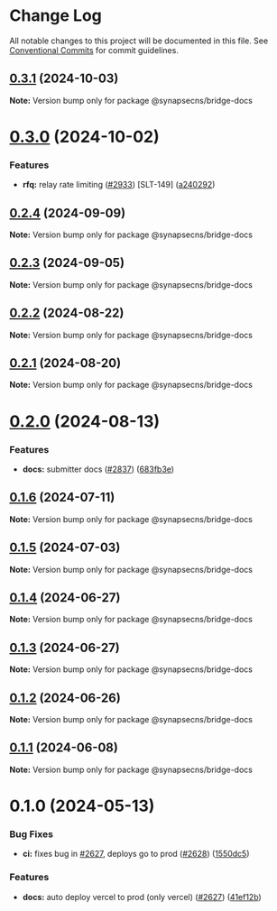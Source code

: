 # Change Log

All notable changes to this project will be documented in this file.
See [Conventional Commits](https://conventionalcommits.org) for commit guidelines.

## [0.3.1](https://github.com/synapsecns/sanguine/compare/@synapsecns/bridge-docs@0.3.0...@synapsecns/bridge-docs@0.3.1) (2024-10-03)

**Note:** Version bump only for package @synapsecns/bridge-docs





# [0.3.0](https://github.com/synapsecns/sanguine/compare/@synapsecns/bridge-docs@0.2.4...@synapsecns/bridge-docs@0.3.0) (2024-10-02)


### Features

* **rfq:** relay rate limiting ([#2933](https://github.com/synapsecns/sanguine/issues/2933)) [SLT-149] ([a240292](https://github.com/synapsecns/sanguine/commit/a2402928f7e56369ce39cc6f211c3e3b3dfd404e))





## [0.2.4](https://github.com/synapsecns/sanguine/compare/@synapsecns/bridge-docs@0.2.3...@synapsecns/bridge-docs@0.2.4) (2024-09-09)

**Note:** Version bump only for package @synapsecns/bridge-docs





## [0.2.3](https://github.com/synapsecns/sanguine/compare/@synapsecns/bridge-docs@0.2.2...@synapsecns/bridge-docs@0.2.3) (2024-09-05)

**Note:** Version bump only for package @synapsecns/bridge-docs





## [0.2.2](https://github.com/synapsecns/sanguine/compare/@synapsecns/bridge-docs@0.2.1...@synapsecns/bridge-docs@0.2.2) (2024-08-22)

**Note:** Version bump only for package @synapsecns/bridge-docs





## [0.2.1](https://github.com/synapsecns/sanguine/compare/@synapsecns/bridge-docs@0.2.0...@synapsecns/bridge-docs@0.2.1) (2024-08-20)

**Note:** Version bump only for package @synapsecns/bridge-docs





# [0.2.0](https://github.com/synapsecns/sanguine/compare/@synapsecns/bridge-docs@0.1.6...@synapsecns/bridge-docs@0.2.0) (2024-08-13)


### Features

* **docs:** submitter docs ([#2837](https://github.com/synapsecns/sanguine/issues/2837)) ([683fb3e](https://github.com/synapsecns/sanguine/commit/683fb3e3b7e41b733c80031cde0635356d352d74))





## [0.1.6](https://github.com/synapsecns/sanguine/compare/@synapsecns/bridge-docs@0.1.5...@synapsecns/bridge-docs@0.1.6) (2024-07-11)

**Note:** Version bump only for package @synapsecns/bridge-docs





## [0.1.5](https://github.com/synapsecns/sanguine/compare/@synapsecns/bridge-docs@0.1.4...@synapsecns/bridge-docs@0.1.5) (2024-07-03)

**Note:** Version bump only for package @synapsecns/bridge-docs





## [0.1.4](https://github.com/synapsecns/sanguine/compare/@synapsecns/bridge-docs@0.1.3...@synapsecns/bridge-docs@0.1.4) (2024-06-27)

**Note:** Version bump only for package @synapsecns/bridge-docs





## [0.1.3](https://github.com/synapsecns/sanguine/compare/@synapsecns/bridge-docs@0.1.2...@synapsecns/bridge-docs@0.1.3) (2024-06-27)

**Note:** Version bump only for package @synapsecns/bridge-docs





## [0.1.2](https://github.com/synapsecns/sanguine/compare/@synapsecns/bridge-docs@0.1.1...@synapsecns/bridge-docs@0.1.2) (2024-06-26)

**Note:** Version bump only for package @synapsecns/bridge-docs





## [0.1.1](https://github.com/synapsecns/sanguine/compare/@synapsecns/bridge-docs@0.1.0...@synapsecns/bridge-docs@0.1.1) (2024-06-08)

**Note:** Version bump only for package @synapsecns/bridge-docs





# 0.1.0 (2024-05-13)


### Bug Fixes

* **ci:** fixes bug in [#2627](https://github.com/synapsecns/sanguine/issues/2627), deploys go to prod ([#2628](https://github.com/synapsecns/sanguine/issues/2628)) ([1550dc5](https://github.com/synapsecns/sanguine/commit/1550dc5c5634fa70025a17fa920f5f2c4d0e36fd))


### Features

* **docs:** auto deploy vercel to prod (only vercel) ([#2627](https://github.com/synapsecns/sanguine/issues/2627)) ([41ef12b](https://github.com/synapsecns/sanguine/commit/41ef12be53c717e79c1389a89fb24a38be0d57d6))
